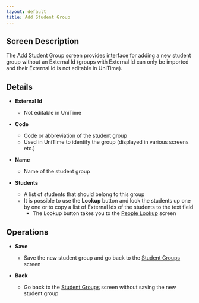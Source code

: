 ```yaml
---
layout: default
title: Add Student Group
---
```



## Screen Description


 The Add Student Group screen provides interface for adding a new student group without an External Id (groups with External Id can only be imported and their External Id is not editable in UniTime).

## Details

* **External Id**
	* Not editable in UniTime

* **Code**
	* Code or abbreviation of the student group
	* Used in UniTime to identify the group (displayed in various screens etc.)

* **Name**
	* Name of the student group

* **Students**
	* A list of students that should belong to this group
	* It is possible to use the **Lookup** button and look the students up one by one or to copy a list of External Ids of the students to the text field
		* The Lookup button takes you to the [People Lookup](people-lookup) screen

## Operations

* **Save**
	* Save the new student group and go back to the [Student Groups](student-groups) screen

* **Back**
	* Go back to the [Student Groups](student-groups) screen without saving the new student group
